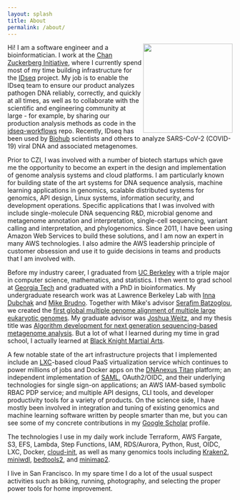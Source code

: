 ```yaml
---
layout: splash
title: About
permalink: /about/
---
```


<img align="right" src="https://avatars1.githubusercontent.com/u/862013" width=200px height=200px>

Hi! I am a software engineer and a bioinformatician. I work at the
[Chan Zuckerberg Initiative](https://chanzuckerberg.com/science/), where I currently spend most of my time building
infrastructure for the [IDseq](https://idseq.net/) project. My job is to enable the IDseq team to ensure our product
analyzes pathogen DNA reliably, correctly, and quickly at all times, as well as to collaborate with the scientific and
engineering community at large - for example, by sharing our production analysis methods as code in the
[idseq-workflows](https://github.com/chanzuckerberg/idseq-workflows) repo. Recently, IDseq has been used by
[Biohub](https://www.czbiohub.org/) scientists and others to analyze SARS-CoV-2 (COVID-19) viral DNA and associated
metagenomes.

Prior to CZI, I was involved with a number of biotech startups which gave me the opportunity to become an expert in
the design and implementation of genome analysis systems and cloud platforms. I am particularly known for building
state of the art systems for DNA sequence analysis, machine learning applications in genomics, scalable distributed
systems for genomics, API design, Linux systems, information security, and development operations. Specific applications
that I was involved with include single-molecule DNA sequencing R&D, microbial genome and metagenome annotation and
interpretation, single-cell sequencing, variant calling and interpretation, and phylogenomics. Since 2011, I have
been using Amazon Web Services to build these solutions, and I am now an expert in many AWS technologies. I also admire
the AWS leadership principle of customer obsession and use it to guide decisions in teams and products that I am
involved with.

Before my industry career, I graduated from [UC Berkeley](https://www.berkeley.edu/) with a triple major in computer
science, mathematics, and statistics. I then went to grad school at [Georgia Tech](https://www.gatech.edu/) and
graduated with a PhD in bioinformatics. My undergraduate research work was at Lawrence Berkeley Lab with
[Inna Dubchak](https://biosciences.lbl.gov/profiles/inna-dubchak-2/) and
[Mike Brudno](http://www.cs.toronto.edu/~brudno/public/). Together with Mike's advisor
[Serafim Batzoglou](https://en.wikipedia.org/wiki/Serafim_Batzoglou), we created the
[first global multiple genome alignment of multiple large eukaryotic genomes](https://genome.cshlp.org/content/19/4/682.long).
My graduate advisor was [Joshua Weitz](https://en.wikipedia.org/wiki/Joshua_Weitz), and my thesis title was
[Algorithm development for next generation sequencing-based metagenome analysis](https://smartech.gatech.edu/bitstream/handle/1853/42779/kislyuk_andrey_o_201012_phd.pdf). But a lot of what I learned during my time in grad school, I actually learned at
[Black Knight Martial Arts](http://www.blackknight.com/).

A few notable state of the art infrastructure projects that I implemented include an
[LXC](https://linuxcontainers.org/)-based cloud PaaS virtualization service which continues to power millions of jobs
and Docker apps on the [DNAnexus Titan](https://www.dnanexus.com/product-overview/titan) platform; an independent
implementation of [SAML](https://en.wikipedia.org/wiki/Security_Assertion_Markup_Language), OAuth2/OIDC, and their
underlying technologies for single sign-on applications; an AWS IAM-based symbolic RBAC PDP service; and multiple API
designs, CLI tools, and developer productivity tools for a variety of products. On the science side, I have mostly
been involved in integration and tuning of existing genomics and machine learning software written by people smarter
than me, but you can see some of my concrete contributions in my
[Google Scholar](https://scholar.google.com/citations?user=7deTos4AAAAJ&sortby=pubdate) profile.

The technologies I use in my daily work include Terraform, AWS Fargate, S3, EFS, Lambda, Step Functions, IAM,
RDS/Aurora, Python, Rust, OIDC, LXC, Docker, [cloud-init](https://cloud-init.io/), as well as many genomics tools
including [Kraken2](https://ccb.jhu.edu/software/kraken2/), [miniwdl](https://github.com/chanzuckerberg/miniwdl),
[bedtools2](https://github.com/arq5x/bedtools2), and [minimap2](https://github.com/lh3/minimap2).

I live in San Francisco. In my spare time I do a lot of the usual suspect activities such as biking, running,
photography, and selecting the proper power tools for home improvement.

